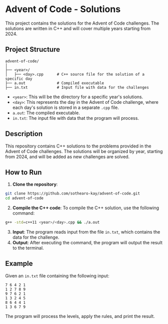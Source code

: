 # Advent of Code - Solutions

This project contains the solutions for the Advent of Code challenges. The solutions are written in C++ and will cover multiple years starting from 2024.

## Project Structure

```
advent-of-code/
│
├── <year>/
│   ├── <day>.cpp      # C++ source file for the solution of a specific day
├── a.out              # Compiled executable
├── in.txt             # Input file with data for the challenges

```

- `<year>`: This will be the directory for a specific year's solutions.
- `<day>`: This represents the day in the Advent of Code challenge, where each day's solution is stored in a separate `.cpp` file.
- `a.out`: The compiled executable.
- `in.txt`: The input file with data that the program will process.

## Description

This repository contains C++ solutions to the problems provided in the Advent of Code challenges. The solutions will be organized by year, starting from 2024, and will be added as new challenges are solved.

## How to Run

1. **Clone the repository**:

```bash
git clone https://github.com/sothearo-kay/advent-of-code.git
cd advent-of-code
```

2. **Compile the C++ code**: To compile the C++ solution, use the following command:

```bash
g++ -std=c++11 <year>/<day>.cpp && ./a.out
```

3. **Input**: The program reads input from the file `in.txt`, which contains the data for the challenge.
4. **Output**: After executing the command, the program will output the result to the terminal.

## Example

Given an `in.txt` file containing the following input:

```
7 6 4 2 1
1 2 7 8 9
9 7 6 2 1
1 3 2 4 5
8 6 4 4 1
1 3 6 7 9
```

The program will process the levels, apply the rules, and print the result.
